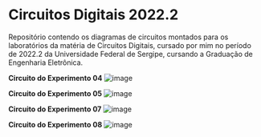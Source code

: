 # Circuitos Digitais 2022.2
Repositório contendo os diagramas de circuitos montados para os laboratórios da matéria de Circuitos Digitais, cursado por mim no período de 2022.2 da Universidade Federal de Sergipe, cursando a Graduação de Engenharia Eletrônica.

**Circuito do Experimento 04**
![image](https://github.com/user-attachments/assets/e6f0fb1a-540e-4118-9cb2-42f26fe5e14b)

**Circuito do Experimento 05**
![image](https://github.com/user-attachments/assets/5bc68584-586e-4062-bd44-c1f825d8717e)

**Circuito do Experimento 07**
![image](https://github.com/Guilhermwn/Circuitos-Digitais-2022.2/assets/32494940/1a95f54d-0d02-4eb2-92fb-12398a497bb9)

**Circuito do Experimento 08**
![image](https://github.com/Guilhermwn/Circuitos-Digitais-2022.2/assets/32494940/b0712d34-258f-49fd-a11f-a17a0d38b950)
